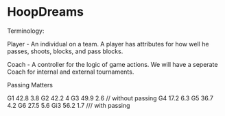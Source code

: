 HoopDreams
==========

Terminology:

Player - An individual on a team. A player has attributes for how well he passes, shoots, blocks, and pass blocks.

Coach - A controller for the logic of game actions. We will have a seperate Coach for internal  and external tournaments.



Passing Matters


G1      42.8     3.8
G2      42.2     4
G3      49.9     2.6 // without passing
G4      17.2     6.3
G5      36.7     4.2
G6      27.5     5.6
Gi3     56.2     1.7 /// with passing